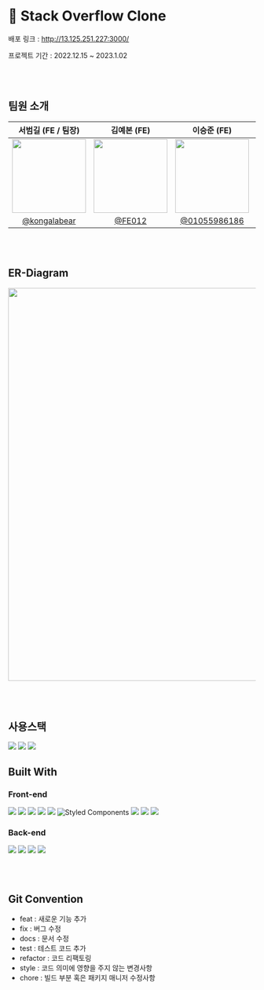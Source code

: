 # 🌟 Stack Overflow Clone

배포 링크 :  http://13.125.251.227:3000/

프로젝트 기간 : 2022.12.15 ~ 2023.1.02

<br><br>

## 팀원 소개
|서범길 (FE / 팀장)|김예본 (FE)|이승준 (FE)|선우예림 (BE)|
|:-:|:-:|:-:|:-:|
|<img src="https://avatars.githubusercontent.com/u/110971394?v=4" width=150>|<img src="https://avatars.githubusercontent.com/u/111414343?v=4" width=150 >|<img src="https://avatars.githubusercontent.com/u/111476477?v=4" width=150>|<img src="https://avatars.githubusercontent.com/u/54367532?v=4" width=150>|
|[@kongalabear](https://github.com/kongalabear)|[@FE012](https://github.com/FE012)|  [@01055986186](https://github.com/01055986186)   |[@yerimsw](https://github.com/yerimsw)|

<br><br>

## ER-Diagram
<p align="center"><img src="![Untitled](https://s3-us-west-2.amazonaws.com/secure.notion-static.com/fc5ec61c-db5f-4cf3-926f-80973564a361/Untitled.png)" width=800></p>

<br><br>


## 사용스택

<img src="https://img.shields.io/badge/github-181717?style=for-the-badge&logo=github&logoColor=white"> <img src="https://img.shields.io/badge/git-F05032?style=for-the-badge&logo=git&logoColor=white"> <img src="https://img.shields.io/badge/amazonaws-232F3E?style=for-the-badge&logo=amazonaws&logoColor=white">

## Built With
### Front-end
<img src="https://img.shields.io/badge/css-1572B6?style=for-the-badge&logo=css3&logoColor=white"> <img src="https://img.shields.io/badge/html5-E34F26?style=for-the-badge&logo=html5&logoColor=white"> <img src="https://img.shields.io/badge/react-61DAFB?style=for-the-badge&logo=react&logoColor=black"> <img src="https://img.shields.io/badge/javascript-F7DF1E?style=for-the-badge&logo=javascript&logoColor=black"> <img src="https://img.shields.io/badge/Axios-181717?style=for-the-badge&logo=Axios&logoColor=white"> ![Styled Components](https://img.shields.io/badge/styled--components-DB7093?style=for-the-badge&logo=styled-components&logoColor=white)
<img src="https://img.shields.io/badge/Axios-181717?style=for-the-badge&logo=Axios&logoColor=white"> <img src="https://img.shields.io/badge/Next.js-000000?style=flat-square&logo=Next.js&logoColor=white"> <img src="https://img.shields.io/badge/Redux-593D88?style=for-the-badge&logo=redux&logoColor=white"> 




### Back-end
<img src="https://img.shields.io/badge/java-007396?style=for-the-badge&logo=java&logoColor=white"> <img src="https://img.shields.io/badge/spring-6DB33F?style=for-the-badge&logo=spring&logoColor=white"> <img src="https://camo.githubusercontent.com/ef6c19e247d89935d87fb7ea73b33f638e108fd495b65b5efd9e828bc1f36455/68747470733a2f2f696d672e736869656c64732e696f2f62616467652f537072696e672044617461204a50412d3041424635333f7374796c653d666f722d7468652d6261646765"> <img src="https://img.shields.io/badge/mysql-4479A1?style=for-the-badge&logo=mysql&logoColor=white"> 


<br><br>

## Git Convention

- feat : 새로운 기능 추가
- fix : 버그 수정
- docs : 문서 수정
- test : 테스트 코드 추가
- refactor : 코드 리팩토링
- style : 코드 의미에 영향을 주지 않는 변경사항
- chore : 빌드 부분 혹은 패키지 매니저 수정사항

